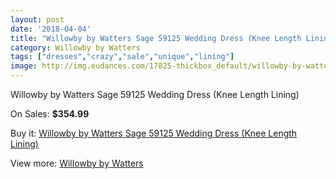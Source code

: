 ```yaml
---
layout: post
date: '2018-04-04'
title: "Willowby by Watters Sage 59125 Wedding Dress (Knee Length Lining)"
category: Willowby by Watters
tags: ["dresses","crazy","sale","unique","lining"]
image: http://img.eudances.com/17825-thickbox_default/willowby-by-watters-sage-59125-wedding-dress-knee-length-lining.jpg
---
```

Willowby by Watters Sage 59125 Wedding Dress (Knee Length Lining)

On Sales: **$354.99**
<a href="https://www.eudances.com/en/willowby-by-watters/5183-willowby-by-watters-sage-59125-wedding-dress-knee-length-lining.html"><amp-img layout="responsive" width="600" height="600" src="//img.eudances.com/17825-thickbox_default/willowby-by-watters-sage-59125-wedding-dress-knee-length-lining.jpg" alt="Willowby by Watters Sage 59125 Wedding Dress (Knee Length Lining) 0" /></a>
<a href="https://www.eudances.com/en/willowby-by-watters/5183-willowby-by-watters-sage-59125-wedding-dress-knee-length-lining.html"><amp-img layout="responsive" width="600" height="600" src="//img.eudances.com/17834-thickbox_default/willowby-by-watters-sage-59125-wedding-dress-knee-length-lining.jpg" alt="Willowby by Watters Sage 59125 Wedding Dress (Knee Length Lining) 1" /></a>
<a href="https://www.eudances.com/en/willowby-by-watters/5183-willowby-by-watters-sage-59125-wedding-dress-knee-length-lining.html"><amp-img layout="responsive" width="600" height="600" src="//img.eudances.com/17833-thickbox_default/willowby-by-watters-sage-59125-wedding-dress-knee-length-lining.jpg" alt="Willowby by Watters Sage 59125 Wedding Dress (Knee Length Lining) 2" /></a>
<a href="https://www.eudances.com/en/willowby-by-watters/5183-willowby-by-watters-sage-59125-wedding-dress-knee-length-lining.html"><amp-img layout="responsive" width="600" height="600" src="//img.eudances.com/17832-thickbox_default/willowby-by-watters-sage-59125-wedding-dress-knee-length-lining.jpg" alt="Willowby by Watters Sage 59125 Wedding Dress (Knee Length Lining) 3" /></a>
<a href="https://www.eudances.com/en/willowby-by-watters/5183-willowby-by-watters-sage-59125-wedding-dress-knee-length-lining.html"><amp-img layout="responsive" width="600" height="600" src="//img.eudances.com/17831-thickbox_default/willowby-by-watters-sage-59125-wedding-dress-knee-length-lining.jpg" alt="Willowby by Watters Sage 59125 Wedding Dress (Knee Length Lining) 4" /></a>
<a href="https://www.eudances.com/en/willowby-by-watters/5183-willowby-by-watters-sage-59125-wedding-dress-knee-length-lining.html"><amp-img layout="responsive" width="600" height="600" src="//img.eudances.com/17830-thickbox_default/willowby-by-watters-sage-59125-wedding-dress-knee-length-lining.jpg" alt="Willowby by Watters Sage 59125 Wedding Dress (Knee Length Lining) 5" /></a>
<a href="https://www.eudances.com/en/willowby-by-watters/5183-willowby-by-watters-sage-59125-wedding-dress-knee-length-lining.html"><amp-img layout="responsive" width="600" height="600" src="//img.eudances.com/17829-thickbox_default/willowby-by-watters-sage-59125-wedding-dress-knee-length-lining.jpg" alt="Willowby by Watters Sage 59125 Wedding Dress (Knee Length Lining) 6" /></a>
<a href="https://www.eudances.com/en/willowby-by-watters/5183-willowby-by-watters-sage-59125-wedding-dress-knee-length-lining.html"><amp-img layout="responsive" width="600" height="600" src="//img.eudances.com/17828-thickbox_default/willowby-by-watters-sage-59125-wedding-dress-knee-length-lining.jpg" alt="Willowby by Watters Sage 59125 Wedding Dress (Knee Length Lining) 7" /></a>
<a href="https://www.eudances.com/en/willowby-by-watters/5183-willowby-by-watters-sage-59125-wedding-dress-knee-length-lining.html"><amp-img layout="responsive" width="600" height="600" src="//img.eudances.com/17827-thickbox_default/willowby-by-watters-sage-59125-wedding-dress-knee-length-lining.jpg" alt="Willowby by Watters Sage 59125 Wedding Dress (Knee Length Lining) 8" /></a>
<a href="https://www.eudances.com/en/willowby-by-watters/5183-willowby-by-watters-sage-59125-wedding-dress-knee-length-lining.html"><amp-img layout="responsive" width="600" height="600" src="//img.eudances.com/17826-thickbox_default/willowby-by-watters-sage-59125-wedding-dress-knee-length-lining.jpg" alt="Willowby by Watters Sage 59125 Wedding Dress (Knee Length Lining) 9" /></a>

Buy it: [Willowby by Watters Sage 59125 Wedding Dress (Knee Length Lining)](https://www.eudances.com/en/willowby-by-watters/5183-willowby-by-watters-sage-59125-wedding-dress-knee-length-lining.html "Willowby by Watters Sage 59125 Wedding Dress (Knee Length Lining)")

View more: [Willowby by Watters](https://www.eudances.com/en/48-willowby-by-watters "Willowby by Watters")